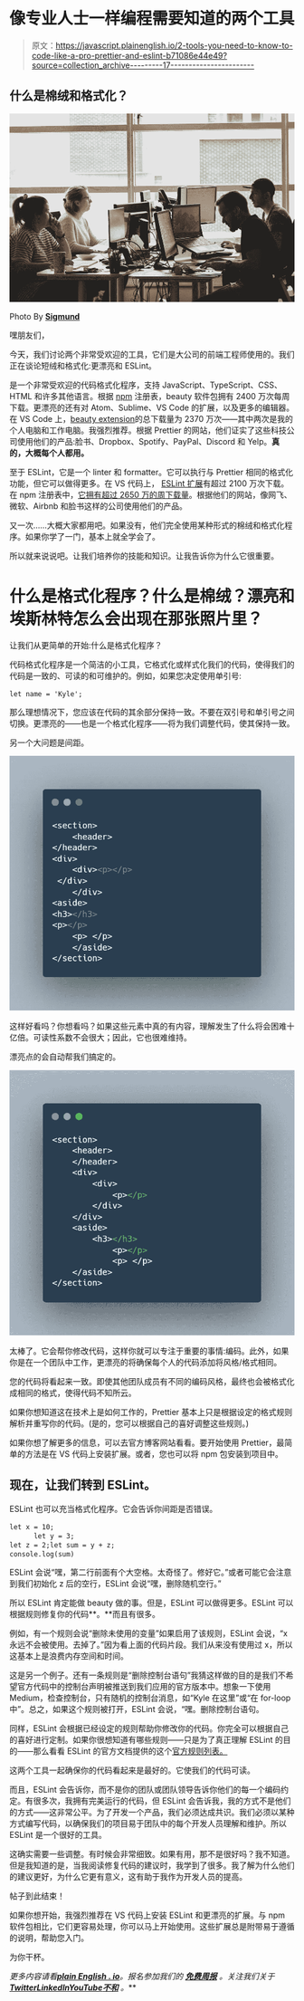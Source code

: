 # 像专业人士一样编程需要知道的两个工具

> 原文：<https://javascript.plainenglish.io/2-tools-you-need-to-know-to-code-like-a-pro-prettier-and-eslint-b71086e44e49?source=collection_archive---------17----------------------->

## 什么是棉绒和格式化？

![](img/4b095e59bf6b8e4af9c4969bada970a8.png)

Photo By [**Sigmund**](https://unsplash.com/@sigmund)

嘿朋友们，

今天，我们讨论两个非常受欢迎的工具，它们是大公司的前端工程师使用的。我们正在谈论短绒和格式化:更漂亮和 ESLint。

是一个非常受欢迎的代码格式化程序，支持 JavaScript、TypeScript、CSS、HTML 和许多其他语言。根据 [npm](https://www.npmjs.com/package/prettier) 注册表，beauty 软件包拥有 2400 万次每周下载。更漂亮的还有对 Atom、Sublime、VS Code 的扩展，以及更多的编辑器。在 VS Code 上，[beauty extension](https://marketplace.visualstudio.com/items?itemName=esbenp.prettier-vscode)的总下载量为 2370 万次——其中两次是我的个人电脑和工作电脑。我强烈推荐。根据 Prettier 的网站，他们证实了这些科技公司使用他们的产品:脸书、Dropbox、Spotify、PayPal、Discord 和 Yelp。**真的，大概每个人都用。**

至于 ESLint，它是一个 linter 和 formatter。它可以执行与 Prettier 相同的格式化功能，但它可以做得更多。在 VS 代码上， [ESLint 扩展](https://marketplace.visualstudio.com/items?itemName=dbaeumer.vscode-eslint)有超过 2100 万次下载。在 npm 注册表中，[它拥有超过 2650 万的周下载量](https://www.npmjs.com/package/eslint)。根据他们的网站，像网飞、微软、Airbnb 和脸书这样的公司使用他们的产品。

又一次……大概大家都用吧。如果没有，他们完全使用某种形式的棉绒和格式化程序。如果你学了一门，基本上就全学会了。

所以就来说说吧。让我们培养你的技能和知识。让我告诉你为什么它很重要。

# 什么是格式化程序？什么是棉绒？漂亮和埃斯林特怎么会出现在那张照片里？

让我们从更简单的开始:什么是格式化程序？

代码格式化程序是一个简洁的小工具，它格式化或样式化我们的代码，使得我们的代码是一致的、可读的和可维护的。例如，如果您决定使用单引号:

```
let name = 'Kyle';
```

那么理想情况下，您应该在代码的其余部分保持一致。不要在双引号和单引号之间切换。更漂亮的——也是一个格式化程序——将为我们调整代码，使其保持一致。

另一个大问题是间距。

![](img/dff96e12a933a3920f8b1bb03d581a44.png)

这样好看吗？你想看吗？如果这些元素中真的有内容，理解发生了什么将会困难十亿倍。可读性系数不会很大；因此，它也很难维持。

漂亮点的会自动帮我们搞定的。

![](img/d84b3d93d55f424a5c4e95331b34352e.png)

太棒了。它会帮你修改代码，这样你就可以专注于重要的事情:编码。此外，如果你是在一个团队中工作，更漂亮的将确保每个人的代码添加将风格/格式相同。

您的代码将看起来一致。即使其他团队成员有不同的编码风格，最终也会被格式化成相同的格式，使得代码不知所云。

如果你想知道这在技术上是如何工作的，Prettier 基本上只是根据设定的格式规则解析并重写你的代码。(是的，您可以根据自己的喜好调整这些规则。)

如果你想了解更多的信息，可以去官方博客网站看看。要开始使用 Prettier，最简单的方法是在 VS 代码上安装扩展。或者，您也可以将 npm 包安装到项目中。

## 现在，让我们转到 ESLint。

ESLint 也可以充当格式化程序。它会告诉你间距是否错误。

```
let x = 10;
      let y = 3;
let z = 2;let sum = y + z;
console.log(sum)
```

ESLint 会说“嘿，第二行前面有个大空格。太奇怪了。修好它。”或者可能它会注意到我们初始化 z 后的空行，ESLint 会说“嘿，删除随机空行。”

所以 ESLint 肯定能做 beauty 做的事。但是，ESLint 可以做得更多。ESLint 可以根据规则修复你的代码**。**而且有很多。

例如，有一个规则会说“删除未使用的变量”如果启用了该规则，ESLint 会说，“x 永远不会被使用。去掉了。”因为看上面的代码片段。我们从来没有使用过 x，所以这基本上是浪费内存空间和时间。

这是另一个例子。还有一条规则是“删除控制台语句”我猜这样做的目的是我们不希望官方代码中的控制台声明被推送到我们应用的官方版本中。想象一下使用 Medium，检查控制台，只有随机的控制台消息，如“Kyle 在这里”或“在 for-loop 中”。总之，如果这个规则被打开，ESLint 会说，“嘿。删除控制台语句。

同样，ESLint 会根据已经设定的规则帮助你修改你的代码。你完全可以根据自己的喜好进行定制。如果你很想知道有哪些规则——只是为了真正理解 ESLint 的目的——那么看看 ESLint 的官方文档提供的这个[官方规则列表。](https://eslint.org/docs/latest/rules/)

这两个工具一起确保你的代码看起来是最好的。它使我们的代码可读。

而且，ESLint 会告诉你，而不是你的团队或团队领导告诉你他们的每一个编码约定。有很多次，我拥有完美运行的代码，但 ESLint 会告诉我，我的方式不是他们的方式——这非常公平。为了开发一个产品，我们必须达成共识。我们必须以某种方式编写代码，以确保我们的项目易于团队中的每个开发人员理解和维护。所以 ESLint 是一个很好的工具。

这确实需要一些调整。有时候会非常细致。如果有用，那不是很好吗？我不知道。但是我知道的是，当我阅读修复代码的建议时，我学到了很多。我了解为什么他们的建议更好，为什么它更有意义，这有助于我作为开发人员的提高。

帖子到此结束！

如果你想开始，我强烈推荐在 VS 代码上安装 ESLint 和更漂亮的扩展。与 npm 软件包相比，它们更容易处理，你可以马上开始使用。这些扩展总是附带易于遵循的说明，帮助您入门。

为你干杯。

*更多内容请看*[***plain English . io***](https://plainenglish.io/)*。报名参加我们的* [***免费周报***](http://newsletter.plainenglish.io/) *。关注我们关于*[***Twitter***](https://twitter.com/inPlainEngHQ)[***LinkedIn***](https://www.linkedin.com/company/inplainenglish/)*[***YouTube***](https://www.youtube.com/channel/UCtipWUghju290NWcn8jhyAw)*[***不和***](https://discord.gg/GtDtUAvyhW) *。***